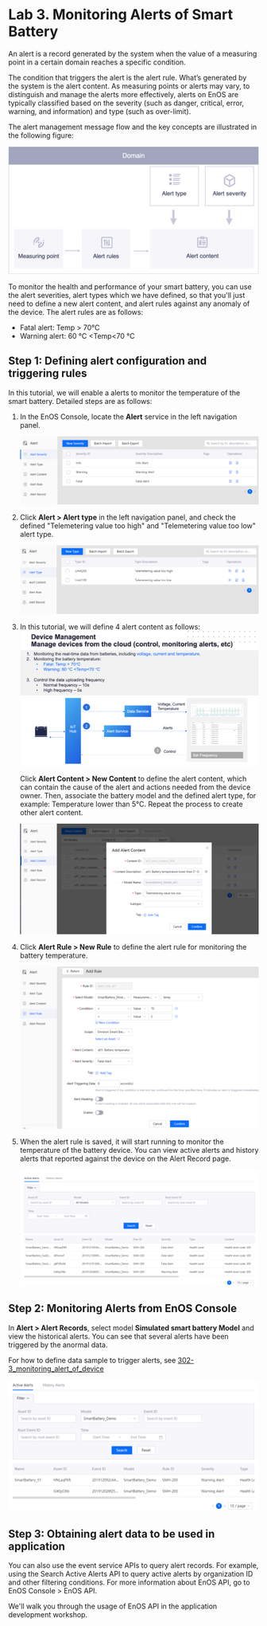 # Lab 3. Monitoring Alerts of Smart Battery
An alert is a record generated by the system when the value of a measuring point in a certain domain reaches a specific condition.

The condition that triggers the alert is the alert rule. What’s generated by the system is the alert content. As measuring points or alerts may vary, to distinguish and manage the alerts more effectively, alerts on EnOS are typically classified based on the severity (such as danger, critical, error, warning, and information) and type (such as over-limit).

The alert management message flow and the key concepts are illustrated in the following figure:

![](media/alert_message_flow.png)

To monitor the health and performance of your smart battery, you can use the alert severities, alert types which we have defined, so that you'll just need to define a new alert content, and alert rules against any anomaly of the device. The alert rules are as follows:

- Fatal alert: Temp > 70°C
- Warning alert: 60 °C <Temp<70 °C


## Step 1: Defining alert configuration and triggering rules
 
 In this tutorial, we will enable a alerts to monitor the temperature of the smart battery. Detailed steps are as follows:

1. In the EnOS Console, locate the **Alert** service in the left navigation panel.

    ![](media/alert_severity.png)

2.  Click **Alert > Alert type** in the left navigation panel, and check the defined "Telemetering value too high" and 
"Telemetering value too low" alert type.

    ![](media/alert_type.png)

3. In this tutorial, we will define 4 alert content as follows:
    ![](media/alert_define2.png)
    
    Click **Alert Content > New Content** to define the alert content, which can contain the cause of the alert and actions 
    needed from the device owner. Then, associate the battery model and the defined alert type, for example: Temperature 
    lower than 5°C. Repeat the process to create other alert content.

    ![](media/alert_content_add.png)

4. Click **Alert Rule > New Rule** to define the alert rule for monitoring the battery temperature. 

    ![](media/alert_rule_add.png)
    
5. When the alert rule is saved, it will start running to monitor the temperature of the battery device. You can view 
active alerts and history alerts that reported against the device on the Alert Record page.

    ![](media/alert_record.png)
    

 ## Step 2: Monitoring Alerts from EnOS Console

In **Alert > Alert Records**, select model **Simulated smart battery Model** and view the historical alerts. You can see that several alerts have been triggered by the anormal data.

For how to define data sample to trigger alerts, see [302-3_monitoring_alert_of_device](302-3_monitoring_alerts_of_device.md)

![](media/alert_active.png)
   
## Step 3: Obtaining alert data to be used in application

You can also use the event service APIs to query alert records. For example, using the Search Active Alerts API to 
query active alerts by organization ID and other filtering conditions. For more information about EnOS API, go to EnOS Console > EnOS API.

We'll walk you through the usage of EnOS API in the application development workshop.
